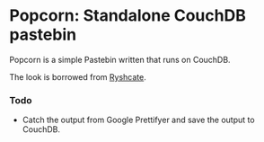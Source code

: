 # Popcorn: Standalone CouchDB pastebin
Popcorn is a simple Pastebin written that runs on CouchDB.

The look is borrowed from [Ryshcate](http://bitbucket.org/leafstorm/ryshcate/ "Ryshcate").

### Todo
* Catch the output from Google Prettifyer and save the output to CouchDB.